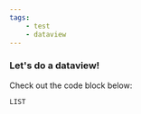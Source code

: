 ```yaml
---
tags: 
    - test
    - dataview
---
```


### Let's do a dataview!
Check out the code block below:
```dataview
LIST
```

